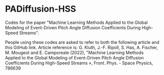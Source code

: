 # PADiffusion-HSS
Codes for the paper "Machine Learning Methods Applied to the Global Modeling of Event-Driven Pitch Angle Diffusion Coefficients During High-Speed Streams".

People using these codes are asked to refer to both the following article and this GitHub link. Article reference is:
G. Kluth, J.-F. Ripoll, S. Has, A. Fischer, M. Mougeot and E. Camporeale (2022), "Machine Learning Methods Applied to the Global Modeling of Event-Driven Pitch Angle Diffusion Coefficients During High-Speed Streams », Front. Phys. - Space Physics, 786639

